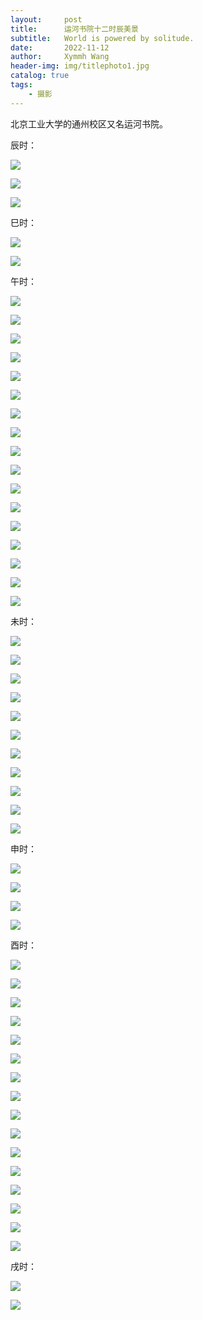 ```yaml
---
layout:     post
title:      运河书院十二时辰美景
subtitle:   World is powered by solitude.
date:       2022-11-12
author:     Xymmh Wang
header-img: img/titlephoto1.jpg
catalog: true
tags:
    - 摄影
---
```


北京工业大学的通州校区又名运河书院。

辰时：

[![](https://tvax3.sinaimg.cn/large/3dc015b4ly1h826g3czuyj231t2ad4qv.jpg)](http://xymmh.github.io/)

[![](https://tvax4.sinaimg.cn/large/3dc015b4ly1h825t6fwynj235s2dckjs.jpg)](http://xymmh.github.io/)

[![](https://tva4.sinaimg.cn/large/3dc015b4ly1h825t7uy1jj235s2dce88.jpg)](http://xymmh.github.io/)

巳时：

[![](https://tva2.sinaimg.cn/large/3dc015b4ly1h825tegy8qj23ic2mrqv6.jpg)](http://xymmh.github.io/)

[![](https://tvax3.sinaimg.cn/large/3dc015b4ly1h825tffsywj22n43iuqv8.jpg)](http://xymmh.github.io/)

午时：

[![](https://tvax2.sinaimg.cn/large/3dc015b4ly1h825trzwgzj22yc27l4qu.jpg)](http://xymmh.github.io/)

[![](https://tvax2.sinaimg.cn/large/3dc015b4ly1h825ttajotj23k02o07wr.jpg)](http://xymmh.github.io/)

[![](https://tvax3.sinaimg.cn/large/3dc015b4ly1h825tuup3xj237k2eokjw.jpg)](http://xymmh.github.io/)

[![](https://tvax1.sinaimg.cn/large/3dc015b4ly1h826g4o734j235s2dcb2j.jpg)](http://xymmh.github.io/)

[![](https://tva3.sinaimg.cn/large/3dc015b4ly1h825twg2fqj23k02o07wr.jpg)](http://xymmh.github.io/)

[![](https://tvax3.sinaimg.cn/large/3dc015b4ly1h825txvgxjj24gd3cax6x.jpg)](http://xymmh.github.io/)

[![](https://tvax3.sinaimg.cn/large/3dc015b4ly1h825tz46s0j22mw3ijhdy.jpg)](http://xymmh.github.io/)

[![](https://tva4.sinaimg.cn/large/3dc015b4ly1h825u0md57j22m23hf4qu.jpg)](http://xymmh.github.io/)

[![](https://tvax4.sinaimg.cn/large/3dc015b4ly1h825u21bk8j23k02o0e87.jpg)](http://xymmh.github.io/)

[![](https://tvax4.sinaimg.cn/large/3dc015b4ly1h825u32k8lj23hf2m2e86.jpg)](http://xymmh.github.io/)

[![](https://tvax3.sinaimg.cn/large/3dc015b4ly1h825u4190zj22o03k0kjp.jpg)](http://xymmh.github.io/)

[![](https://tvax4.sinaimg.cn/large/3dc015b4ly1h825u511p2j235s2dcx6s.jpg)](http://xymmh.github.io/)

[![](https://tva3.sinaimg.cn/large/3dc015b4ly1h825u6awnxj23k02o0x6y.jpg)](http://xymmh.github.io/)

[![](https://tvax3.sinaimg.cn/large/3dc015b4ly1h825u7lj0rj23k02o01l5.jpg)](http://xymmh.github.io/)

[![](https://tva2.sinaimg.cn/large/3dc015b4ly1h825u8hircj22mh3hzu0z.jpg)](http://xymmh.github.io/)

[![](https://tva4.sinaimg.cn/large/3dc015b4ly1h825u9ifz9j237k2eox6w.jpg)](http://xymmh.github.io/)

[![](https://tvax3.sinaimg.cn/large/3dc015b4ly1h825uafprdj239x26lu0z.jpg)](http://xymmh.github.io/)

未时：

[![](https://tvax2.sinaimg.cn/large/3dc015b4ly1h825tggo0xj23k02o0b2d.jpg)](http://xymmh.github.io/)

[![](https://tva3.sinaimg.cn/large/3dc015b4ly1h825thfijgj237k2eoqva.jpg)](http://xymmh.github.io/)

[![](https://tvax1.sinaimg.cn/large/3dc015b4ly1h825tiakaaj237k2eohdx.jpg)](http://xymmh.github.io/)

[![](https://tvax2.sinaimg.cn/large/3dc015b4ly1h825tj3dhyj22lq3gynpg.jpg)](http://xymmh.github.io/)

[![](https://tva1.sinaimg.cn/large/3dc015b4ly1h825tk44uqj237k2eob2d.jpg)](http://xymmh.github.io/)

[![](https://tvax1.sinaimg.cn/large/3dc015b4ly1h825tkylxij23k02o01l0.jpg)](http://xymmh.github.io/)

[![](https://tva1.sinaimg.cn/large/3dc015b4ly1h825tlr6paj235s2dcnpf.jpg)](http://xymmh.github.io/)

[![](https://tva3.sinaimg.cn/large/3dc015b4ly1h825tmy47cj23k02o04qt.jpg)](http://xymmh.github.io/)

[![](https://tva4.sinaimg.cn/large/3dc015b4ly1h825tnlzd1j22o02nxu0y.jpg)](http://xymmh.github.io/)

[![](https://tvax1.sinaimg.cn/large/3dc015b4ly1h825tp5nmyj23k02o0u14.jpg)](http://xymmh.github.io/)

[![](https://tvax4.sinaimg.cn/large/3dc015b4ly1h825tqpwewj23k02o0he1.jpg)](http://xymmh.github.io/)

申时：

[![](https://tvax1.sinaimg.cn/large/3dc015b4ly1h825t9zh7jj23hr2m0x6v.jpg)](http://xymmh.github.io/)

[![](https://tva1.sinaimg.cn/large/3dc015b4ly1h825tbyjs1j227g2y8e87.jpg)](http://xymmh.github.io/)

[![](https://tva2.sinaimg.cn/large/3dc015b4ly1h825tcxw8sj22iv3d5qv9.jpg)](http://xymmh.github.io/)

[![](https://tva3.sinaimg.cn/large/3dc015b4ly1h825tdrsbcj22i83cbu0y.jpg)](http://xymmh.github.io/)

酉时：

[![](https://tvax3.sinaimg.cn/large/3dc015b4ly1h825ucvzopj23k02o0u0y.jpg)](http://xymmh.github.io/)

[![](https://tva4.sinaimg.cn/large/3dc015b4ly1h825udx6sgj23k02o0b2b.jpg)](http://xymmh.github.io/)

[![](https://tva4.sinaimg.cn/large/3dc015b4ly1h825uexnerj22qi3ncqva.jpg)](http://xymmh.github.io/)

[![](https://tvax3.sinaimg.cn/large/3dc015b4ly1h825ufq6brj22nh3jehdv.jpg)](http://xymmh.github.io/)

[![](https://tva3.sinaimg.cn/large/3dc015b4ly1h825ugxy6bj22lf3gkx6u.jpg)](http://xymmh.github.io/)

[![](https://tva4.sinaimg.cn/large/3dc015b4ly1h825uhuwm4j237k2eonpf.jpg)](http://xymmh.github.io/)

[![](https://tvax2.sinaimg.cn/large/3dc015b4ly1h825uij0wvj227o2y8e83.jpg)](http://xymmh.github.io/)

[![](https://tva3.sinaimg.cn/large/3dc015b4ly1h825ujc1bfj23k02o0hdw.jpg)](http://xymmh.github.io/)

[![](https://tva2.sinaimg.cn/large/3dc015b4ly1h825uk4q1jj22o03k0u12.jpg)](http://xymmh.github.io/)

[![](https://tvax2.sinaimg.cn/large/3dc015b4ly1h825ukvu37j23582cxnpg.jpg)](http://xymmh.github.io/)

[![](https://tvax1.sinaimg.cn/large/3dc015b4ly1h825ull1l8j235s2dcu0z.jpg)](http://xymmh.github.io/)

[![](https://tva3.sinaimg.cn/large/3dc015b4ly1h825umfhqdj23k02o0x6t.jpg)](http://xymmh.github.io/)

[![](https://tvax3.sinaimg.cn/large/3dc015b4ly1h825un7i8qj235s2dckjo.jpg)](http://xymmh.github.io/)

[![](https://tvax1.sinaimg.cn/large/3dc015b4ly1h825unxsw4j235s2dchdw.jpg)](http://xymmh.github.io/)

[![](https://tva1.sinaimg.cn/large/3dc015b4ly1h825up1171j23io2mox6s.jpg)](http://xymmh.github.io/)

[![](https://tvax3.sinaimg.cn/large/3dc015b4ly1h825upyi8fj23j02mox6t.jpg)](http://xymmh.github.io/)

戌时：

[![](https://tvax4.sinaimg.cn/large/3dc015b4ly1h825ubsqisj22o03k0x6q.jpg)](http://xymmh.github.io/)

[![](https://tvax3.sinaimg.cn/large/3dc015b4ly1h825ub67itj235s2dc4qt.jpg)](http://xymmh.github.io/)
